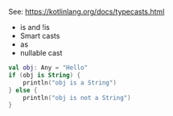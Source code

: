 See: https://kotlinlang.org/docs/typecasts.html

- is and !is
- Smart casts
- as
- nullable cast

```kotlin
val obj: Any = "Hello"
if (obj is String) {
    println("obj is a String")
} else {
    println("obj is not a String")
}
```
